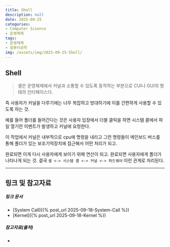 ```yaml
---
title: Shell
description: null
date: 2025-09-25
categories:
- Computer Science
- 운영체제
tags:
- 운영체제
- 컴퓨터공학
img: /assets/img/2025-09-25-Shell/
---
```

## Shell
> 셸은 운영체제에서 커널과 소통할 수 있도록 동작하는 부분으로 CUI나 GUI의 형태의 인터페이스다. 

즉 사용자가 커널을 다루기에는 너무 복잡하고 방대하기에 이를 간편하게 사용할 수 있도록 하는 것. 

예를 들어 폴더를 들어간다는 것은 사용자 입장에서 더블 클릭을 하면 시스템 콜에서 파일 열기란 이벤트가 발생하고 커널에 요청한다. 

이 작업에서 커널은 내부적으로 cpu에 명령을 내리고 그런 명령들이 메인보드 버스를 통해 폴더가 있는 보조기억장치에 접근해서 어떤 처리가 되고. 

완료되면 이게 다시 사용자에게 보이기 위해 연산이 되고. 완료되면 사용자에게 폴더가 나타나게 되는 것. 결국 `셸 <-> 시스템 콜 <-> 커널 <-> 하드웨어` 이런 관계로 처리된다.


---
## 링크 및 참고자료

##### 링크 문서
- [System Call]({% post_url 2025-09-18-System-Call %})
- [Kernel]({% post_url 2025-09-18-Kernel %})

##### 참고자료(출처)
- 



